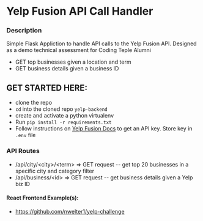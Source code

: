 # Yelp Fusion API Call Handler

### Description
Simple Flask Appliction to handle API calls to the Yelp Fusion API. Designed as a demo technical assessment for Coding Teple Alumni
- GET top businesses given a location and term
- GET business details given a business ID

## GET STARTED HERE:
- clone the repo
- `cd` into the cloned repo `yelp-backend`
- create and activate a python virtualenv
- Run `pip install -r requirements.txt`
- Follow instructions on [Yelp Fusion Docs](https://www.yelp.com/developers/documentation/v3/get_started) to get an API key. Store key in `.env` file

### API Routes
- /api/city/\<city\>/\<term\> => GET request -- get top 20 businesses in a specific city and category filter
- /api/business/\<id\> => GET request -- get business details given a Yelp biz ID

#### React Frontend Example(s):
- https://github.com/nwelter1/yelp-challenge